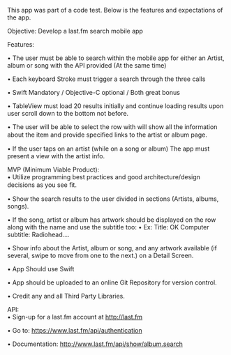 This app was part of a code test. Below is the features and expectations of the app. 


Objective:  Develop a last.fm search mobile app

Features: 

• The user must be able to search within the mobile app for either an Artist, album or song with the API provided (At the same time) 

• Each keyboard Stroke must trigger a search through the three calls 

• Swift Mandatory / Objective-C optional / Both great bonus 

• TableView must load 20 results initially and continue loading results upon user scroll down to the bottom not before. 

• The user will be able to select the row with will show all the information about the item and provide speciﬁed links to the artist or album page. 

• If the user taps on an artist (while on a song or album) The app must present a view with the artist info. 

MVP (Minimum Viable Product):  
• Utilize programming best practices and good architecture/design decisions as you see ﬁt. 

• Show the search results to the user divided in sections (Artists, albums, songs). 

• If the song, artist or album has artwork should be displayed on the row along with the name and use the subtitle too: 
• Ex: Title: OK Computer subtitle: Radiohead.... 

• Show info about the Artist, album or song, and any artwork available (if several, swipe to move from one to the next.) on a Detail Screen. 

• App Should use Swift 

• App should be uploaded to an online Git Repository for version control. 

• Credit any and all Third Party Libraries. 

API:  
• Sign-up for a last.fm account at http://last.fm 

• Go to: https://www.last.fm/api/authentication

• Documentation: http://www.last.fm/api/show/album.search
